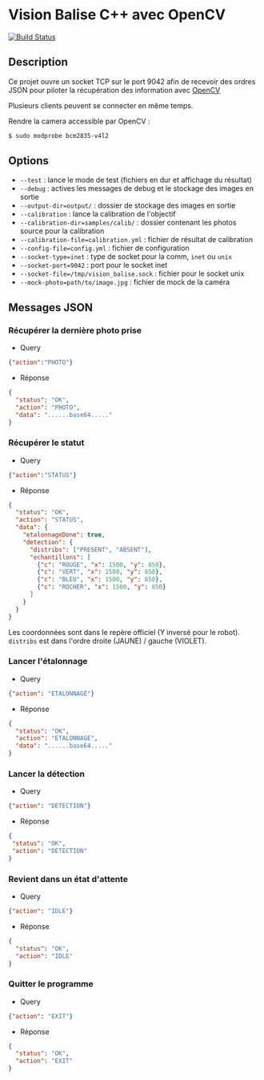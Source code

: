 # Vision Balise C++ avec OpenCV
[![Build Status](https://travis-ci.org/ARIG-Robotique/vision-balise.svg?branch=master)](https://travis-ci.org/ARIG-Robotique/vision-balise)

## Description

Ce projet ouvre un socket TCP sur le port 9042 afin de recevoir des ordres
JSON pour piloter la récupération des information avec [OpenCV](https://opencv.org/)

Plusieurs clients peuvent se connecter en même temps.

Rendre la camera accessible par OpenCV :
```bash
$ sudo modprobe bcm2835-v4l2
```

## Options

- `--test` : lance le mode de test (fichiers en dur et affichage du résultat)
- `--debug` : actives les messages de debug et le stockage des images en sortie
- `--output-dir=output/` : dossier de stockage des images en sortie
- `--calibration` : lance la calibration de l'objectif
- `--calibration-dir=samples/calib/` : dossier contenant les photos source pour la calibration
- `--calibration-file=calibration.yml` : fichier de résultat de calibration
- `--config-file=config.yml` : fichier de configuration
- `--socket-type=inet` : type de socket pour la comm, `inet` ou `unix`
- `--socket-port=9042` : port pour le socket inet
- `--socket-file=/tmp/vision_balise.sock` : fichier pour le socket unix
- `--mock-photo=path/to/image.jpg` : fichier de mock de la caméra


## Messages JSON

### Récupérer la dernière photo prise

* Query
```json
{"action":"PHOTO"}
```

* Réponse
```json
{
  "status": "OK",
  "action": "PHOTO",
  "data": "......base64....."
}
```

### Récupérer le statut

* Query
```json
{"action":"STATUS"}
```

* Réponse
```json
{
  "status": "OK",
  "action": "STATUS",
  "data": {
    "etalonnageDone": true,
    "detection": {
      "distribs": ["PRESENT", "ABSENT"],
      "echantillons": [
        {"c": "ROUGE", "x": 1500, "y": 850},
        {"c": "VERT", "x": 1500, "y": 850},
        {"c": "BLEU", "x": 1500, "y": 850},
        {"c": "ROCHER", "x": 1500, "y": 850}
      ]
    }
  }
}
```

Les coordonnées sont dans le repère officiel (Y inversé pour le robot). `distribs` est dans l'ordre droite (JAUNE) / gauche (VIOLET).

### Lancer l'étalonnage

* Query
```json
{"action": "ETALONNAGE"}
```

* Réponse
```json
{
  "status": "OK",
  "action": "ETALONNAGE",
  "data": "......base64....."
}
```

### Lancer la détection

* Query
```json
{"action": "DETECTION"}
```

* Réponse
```json
{
 "status": "OK",
 "action": "DETECTION"
}
```

### Revient dans un état d'attente

* Query
```json
{"action": "IDLE"}
```

* Réponse
```json
{
  "status": "OK",
  "action": "IDLE"
}
```

### Quitter le programme

* Query
```json
{"action": "EXIT"}
```

* Réponse
```json
{
  "status": "OK",
  "action": "EXIT"
}
```
